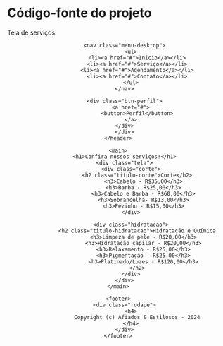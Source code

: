 # Código-fonte do projeto
Tela de serviços:

<!DOCTYPE html>
<html lang="en">

<head>
    <meta charset="UTF-8">
    <meta name="viewport" content="width=device-width, initial-scale=1.0">
    <title>Serviços Barbearia</title>
    <link rel="stylesheet" href="serviços.css">
</head>

<body>
    <header>
        
        <nav class="menu-desktop">
            <ul>
                <li><a href="#">Inicio</a></li>
                <li><a href="#">Serviço</a></li>
                <li><a href="#">Agendamento</a></li>
                <li><a href="#">Contato</a></li>
            </ul>
        </nav>

        <div class="btn-perfil">
            <a href="#">
                <button>Perfil</button>
            </a>
        </div>
        </div>
    </header>

    <main>
        <h1>Confira nossos serviços!</h1>
        <div class="tela">
            <div class="corte">
                <h2 class="titulo-corte">Corte</h2>
                    <h3>Cabelo - R$35,00</h3>
                    <h3>Barba - R$25,00</h3>
                    <h3>Cabelo e Barba - R$60,00</h3>
                    <h3>Sobrancelha- R$13,00</h3>
                    <h3>Pézinho - R$15,00</h3>
            </div>

            <div class="hidratacao">
                <h2 class="titulo-hidratacao">Hidratação e Química
                    <h3>Limpeza de pele - R$20,00</h3>
                    <h3>Hidratação capilar - R$20,00</h3>
                    <h3>Relaxamento - R$25,00</h3>
                    <h3>Pigmentação - R$25,00</h3>
                    <h3>Platinado/Luzes - R$120,00</h3>
                </h2>
            </div>
        </div>
    </main>

    <footer>
        <div class="rodape">
            <h4>
                Copyright (c) Afiados & Estilosos - 2024
            </h4>
        </div>
    </footer>
    
</body>
</html>
